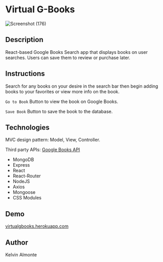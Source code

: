 # Virtual G-Books

![Screenshot (176)](https://user-images.githubusercontent.com/52462582/80656735-e2c78f00-8a4f-11ea-8892-07fa6827025b.png)

## Description
React-based Google Books Search app that displays books on user searches. Users can save them to review or purchase later.

## Instructions
Search for any books on your desire in the search bar then begin adding books to your favorites or view more info on the book.

```Go to Book``` Button to view the book on Google Books.

```Save Book``` Button to save the book to the database.

## Technologies
MVC design pattern: Model, View, Controller.

Third party APIs: [Google Books API](https://developers.google.com/books/)

* MongoDB
* Express
* React
* React-Router
* NodeJS
* Axios
* Mongoose
* CSS Modules

## Demo
[virtualgbooks.herokuapp.com](https://virtualgbooks.herokuapp.com/)

## Author
Kelvin Almonte
